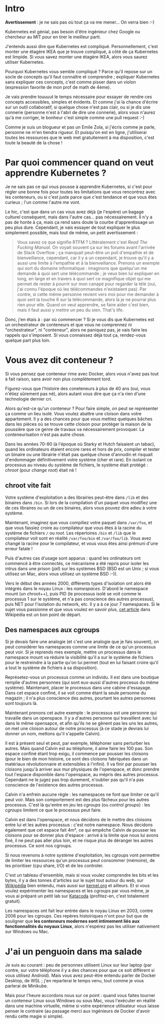 # Intro

**Avertissement** : je ne sais pas où tout ça va me mener... On verra bien :-)

Kubernetes est génial, pas besoin d'être ingénieur chez Google ou chercheur au MIT pour en tirer le meilleur parti.

J'entends aussi dire que Kubernetes est compliqué. Personnellement, c'est monter une étagère IKEA que je trouve compliqué, à côté de ça Kubernetes est limpide. Si vous savez monter une étagère IKEA, alors vous saurez utiliser Kubernetes.

Pourquoi Kubernetes vous semble compliqué ? Parce qu'il repose sur un socle de concepts qu'il faut connaître et comprendre ; expliquer Kubernetes sans expliquer ces concepts, c'est comme pisser dans un violon (expression favorite de mon prof de math de 4ème).

Je vais prendre touuuut le temps nécessaire pour essayer de rendre ces concepts accessibles, simples et évidents. Et comme j'ai la chance d'écrire sur un outil collaboratif, si quelque chose n'est pas clair, ou si je dis une connerie (personne n'est à l'abri de dire une connerie), alors vous n'aurez qu'à me corriger, le bonheur c'est simple comme une pull request :-)

Comme je suis un blogueur et pas un Emile Zola, si j'écris comme je parle, personne ne m'en tiendra rigueur. Et puisqu'on est en ligne, j'utiliserai toutes les ressources que le web met gratuitement à ma disposition, c'est toute la beauté de la chose !

# Par quoi commencer quand on veut apprendre Kubernetes ?

Je ne sais pas ce qui vous pousse à apprendre Kubernetes, si c'est pour régler une bonne fois pour toutes les limitations que vous rencontrez avec les conteneurs, ou si c'est juste parce que c'est tendance et que vous êtes curieux ; l'un comme l'autre me vont.

Le hic, c'est que dans un cas vous avez déjà (je l'espère) un bagage culturel conséquent, mais dans l'autre cas... pas nécessairement. Il n'y a pas de honte à ça, mais ça rend sans doute la courbe d'apprentissage un peu plus dure. Cependant, je vais essayer de tout expliquer le plus simplement possible, mais tout de même, un petit avertissement :

> Vous savez ce que signifie RTFM ? Littéralement c'est *Read The Fucking Manual*. On voyait souvent ça sur les forums avant l'arrivée de Stack Overflow ; ça manquait peut-être un poil d'empathie et de bienveillance, cependant, car il y a un cependant, je trouve qu'il y a aussi une limite à l'empathie et à la bienveillance.
> Prenons un exemple qui sort du domaine informatique : imaginons que quelqu'un me demande à quoi sert une télécommande ; je veux bien lui expliquer en long, en large et en travers à quoi sert ce magnifique objet qui me permet de rester à pourrir sur mon canapé pour regarder la télé (oui, j'ai connu l'époque où les télécommandes n'existaient pas). Par contre, si cette même personne revient vers moi pour me demander à quoi sert la touche 6 sur la télécommande, alors là je ne pourrai plus rien pour elle. Quand on veut apprendre, se faire aider c'est bien, mais il faut aussi y mettre un peu du sien. That's life.

Donc, j'en étais à : par où commencer ? Si je vous dis que Kubernetes est un orchestrateur de conteneurs et que vous ne comprennez ni "orchestrateur", ni "conteneur", alors ne paniquez pas, je vais faire les rappels qui s'imposent. Si vous connaissez déjà tout ça, rendez-vous quelque part plus loin.

# Vous avez dit conteneur ?

Si vous pensez que conteneur rime avec Docker, alors vous n'avez pas tout à fait raison, sans avoir non plus complètement tord.

Figurez-vous que l'histoire des coneteneurs à plus de 40 ans (oui, vous n'étiez sûrement pas né), alors autant vous dire que ça n'a rien d'une technologie dernier cri.

Alors qu'est-ce qu'un conteneur ? Pour faire simple, on peut se représenter ça comme un lieu isolé. Vous voulez abattre une cloison dans votre appartement. Il y a des chances pour que vous mettiez quelques bâches dans les pièces où se trouve cette cloison pour protéger la maison de la poussière que ce genre de travaux va nécessairement provoquer. La conteneurisation n'est pas autre chose.

Dans les années 70-80 (à l'époque où Starky et Hutch faisaient un tabac), quand les ordinateurs étaient encore rares et hors de prix, compiler et tester un binaire ou une librairie n'était pas quelque chose d'annodin et risquait d'endommager définitivement votre système (cher et rare). En isolant ce processus au niveau du système de fichiers, le système était protégé : *chroot* (pour *change root*) était né !

## chroot vite fait

Votre système d'exploitation a des librairies peut-être dans `/lib` et des binaires dans `/bin`. Si lors de la compilation d'un paquet vous modifiez une de ces libraires ou un de ces binaires, alors vous pouvez dire adieu à votre système.

Maintenant, imaginez que vous compiliez votre paquet dans `/var/foo`, et que vous fassiez croire au compilateur que vous êtes à la racine du système de fichiers `/` ou *root*. Les répertoires `/bin` et `/lib` que le compilateur voit sont en réalité `/var/foo/bin` et `/var/foo/lib`. Vous avez changé la racine pour le compilateur, et vous vous êtes ainsi prémuni d'une erreur fatale !

Puis d'autres cas d'usage sont apparus : quand les ordinateurs ont commencé à être connectés, ce mécanisme a été repris pour isoler les intrus dans une prison (*jail*) sur les systèmes BSD (BSD est un Unix ; si vous utilisez un Mac, alors vous utilisez un système BSD :-)).

Vers le début des années 2000, différents types d'isolation ont alors été intégrés dans le noyau Linux : les *namespaces*. D'abord le namespace mount (un chroot++), puis PID (le processus isolé se voit comme le processus 1 sur le système, et n'a pas conscience des autres processus), puis NET pour l'isolation du network, etc. Il y a à ce jour 7 namespaces. Si le sujet vous passionne et que vous voulez en savoir plus, [cet article](https://en.wikipedia.org/wiki/Linux_namespaces) dans Wikipédia est un bon point de départ.

## Des namespaces aux cgroups

Si je devais faire une analogie (et c'est une analogie que je fais souvent), on peut considérer les namespaces comme une limite de ce qu'un processus peut voir. Si je reprends mes exemple, mettre un processus dans le namespace mount va réduire la visibilité qu'il a sur le système de fichiers pour le restreindre à la partie qu'on lui permet (tout en lui faisant croire qu'il a tout le système de fichiers à sa disposition).

Représetez-vous un processus comme un individu. Il est dans une boutique remplie d'autres personnes (qui sont eux-aussi d'autres procesus du même système). Maintenant, placer le processus dans une cabine d'essayage. Dans cet espace confiné, il se voit comme étant la seule personne du magazin ; il n'a plus conscience des autres, pourtant les autres personnes sont toujours là.

Maintenant prenons cet autre exemple : le processus est une personne qui travaille dans un openspace. Il y a d'autres personne qui travaillent avec lui dans le même opensapce, et afin qu'ils ne se gênent pas les uns les autres, on met une cloison autour de notre processus (à ce stade je devrais lui donner un nom, mettons qu'il s'appelle Calvin).

Il est à présent seul et peut, par exemple, téléphoner sans perturber les autres. Mais quand Calvin est au téléphone, il aime faire les 100 pas. Son espace confiné étant trop exigu, il commence par pousser les cloisons (pour le bien de mon histoire, ce sont des cloisons fabriquées dans un matériaux révolutionnaire et extensibles à l'infini). Il va finir par pousser les cloisons jusqu'à arriver aux mur physiques de l'openspace, et donc prendre tout l'espace disponible dans l'openspace, au mépris des autres processus. Cependant ne le jugez pas trop durement, n'oublier pas qu'il n'a pas conscience de l'existence des autres processus.

Calvin n'a enfrein aucune règle : les namespaces ne font que limiter ce qu'il peut voir. Mais son comportement est des plus fâcheux pour les autres processus. C'est là qu'entre en jeu les *cgroups* (ou *control groups*) : les *cgroups* limitent ce que le processus peut faire.

Calvin est dans l'openspace, et nous décidons de le mettre des cloisons entre lui et les autres processus : c'est notre namespace. Nous décidons également que cet espace fait 4m², ce qui empêche Calvin de pousser les cloisons pour se donner plus d'espace : arrivé à la limite que nous lui avons fixé, il ne peut pas aller plus loin, et ne risque plus de déranger les autres processus. Ce sont nos cgroups.

Si nous revenons à notre système d'exploitation, les cgroups vont permettre de limiter les ressources qu'un processus peut consommer (mémoire), de les prioritiser (cpu share, I/O) et de les controler.

C'est un tableau d'ensemble, mais si vous voulez comprendre les bits et les bytes, il y a des tonnes d'articles sur le sujet tout autour du web, sur [Wiikipédia](https://fr.wikipedia.org/wiki/Cgroups) bien entendu, mais aussi sur [kernel.org](https://www.kernel.org/doc/Documentation/cgroup-v1/cgroups.txt) et ailleurs. Et si vous voulez expérimenter les namespaces et les cgroups par vous même, je vous ai préparé un petit lab sur [Katacoda](https://katacoda.com/saphoooo/scenarios/namespaces-et-cgroups) (profitez-en, c'est totalement gratuit).

Les namespaces ont fait leur entrée dans le noyau Linux en 2003, contre 2006 pour les cgroups. Ces repères histoiriques n'ont pour but que de souligner que **les conteneurs modernes sont intimement liés aux fonctionnalités du noyaux Linux**, alors n'espérez pas les utiliser nativement sur Windows ou Mac.

# J'ai un penguoin dans ma salade

Je suis au courant : peu de personnes utilisent Linux sur leur laptop (par contre, sur votre téléphone il y a des chances pour que ce soit différent si vous utilisez Android). Mais vous avez peut-être entendu parler de Docker Desktop, de WSL ; j'en reparlerai le temps venu, tout comme je vous parlerai de Minikube.

Mais pour l'heure accordons nous sur ce point : quand vous faites tourner un conteneur Linux sous Windows ou sous Mac, vous l'exécuter en réalité dans une machine virtuelle, même si votre expérience utilisateur vous laisse penser le contraire (au passage merci aux ingénieurs de Docker d'avoir rendu cette magie si simple).
